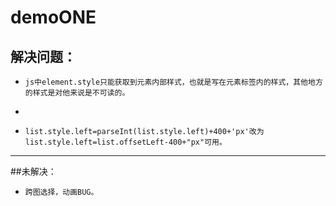 # demoONE
## 解决问题：<br />
  *     js中element.style只能获取到元素内部样式，也就是写在元素标签内的样式，其他地方的样式是对他来说是不可读的。
  *     
  *     list.style.left=parseInt(list.style.left)+400+'px'改为list.style.left=list.offsetLeft-400+"px"可用。
  
-----------
##未解决：<br />
  *     跨图选择，动画BUG。
